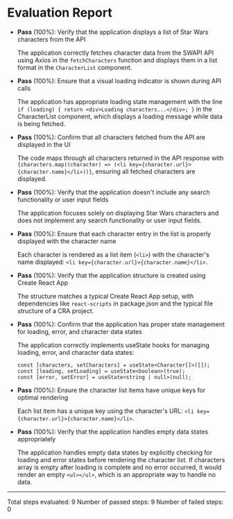 # Evaluation Report

- **Pass** (100%): Verify that the application displays a list of Star Wars characters from the API
  
  The application correctly fetches character data from the SWAPI API using Axios in the `fetchCharacters` function and displays them in a list format in the `CharacterList` component.

- **Pass** (100%): Ensure that a visual loading indicator is shown during API calls
  
  The application has appropriate loading state management with the line `if (loading) { return <div>Loading characters...</div>; }` in the CharacterList component, which displays a loading message while data is being fetched.

- **Pass** (100%): Confirm that all characters fetched from the API are displayed in the UI
  
  The code maps through all characters returned in the API response with `{characters.map((character) => (<li key={character.url}>{character.name}</li>))}`, ensuring all fetched characters are displayed.

- **Pass** (100%): Verify that the application doesn't include any search functionality or user input fields
  
  The application focuses solely on displaying Star Wars characters and does not implement any search functionality or user input fields.

- **Pass** (100%): Ensure that each character entry in the list is properly displayed with the character name
  
  Each character is rendered as a list item (`<li>`) with the character's name displayed: `<li key={character.url}>{character.name}</li>`.

- **Pass** (100%): Verify that the application structure is created using Create React App
  
  The structure matches a typical Create React App setup, with dependencies like `react-scripts` in package.json and the typical file structure of a CRA project.

- **Pass** (100%): Confirm that the application has proper state management for loading, error, and character data states
  
  The application correctly implements useState hooks for managing loading, error, and character data states:
  ```tsx
  const [characters, setCharacters] = useState<Character[]>([]);
  const [loading, setLoading] = useState<boolean>(true);
  const [error, setError] = useState<string | null>(null);
  ```

- **Pass** (100%): Ensure the character list items have unique keys for optimal rendering
  
  Each list item has a unique key using the character's URL: `<li key={character.url}>{character.name}</li>`.

- **Pass** (100%): Verify that the application handles empty data states appropriately
  
  The application handles empty data states by explicitly checking for loading and error states before rendering the character list. If characters array is empty after loading is complete and no error occurred, it would render an empty `<ul></ul>`, which is an appropriate way to handle no data.

---

Total steps evaluated: 9
Number of passed steps: 9
Number of failed steps: 0